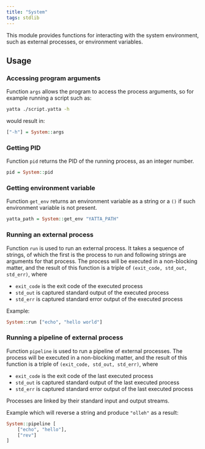 ```yaml
---
title: "System"
tags: stdlib
---
```


This module provides functions for interacting with the system environment, such as external processes, or environment variables.
## Usage

### Accessing program arguments
Function `args` allows the program to access the process arguments, so for example running a script such as:

```bash
yatta ./script.yatta -h
```

would result in:

```haskell
["-h"] = System::args
```

### Getting PID
Function `pid` returns the PID of the running process, as an integer number.

```haskell
pid = System::pid
```

### Getting environment variable
Function `get_env` returns an environment variable as a string or a `()` if such environment variable is not present.

```haskell
yatta_path = System::get_env "YATTA_PATH"
```

### Running an external process
Function `run` is used to run an external process. It takes a sequence of strings, of which the first is the process to run and following strings are arguments for that process. The process will be executed in a non-blocking matter, and the result of this function is a triple of `(exit_code, std_out, std_err)`, where
* `exit_code` is the exit code of the executed process
* `std_out` is captured standard output of the executed process
* `std_err` is captured standard error output of the executed process

Example:
```haskell
System::run ["echo", "hello world"]
```

### Running a pipeline of external process
Function `pipeline` is used to run a pipeline of external processes. The process will be executed in a non-blocking matter, and the result of this function is a triple of `(exit_code, std_out, std_err)`, where
* `exit_code` is the exit code of the last executed process
* `std_out` is captured standard output of the last executed process
* `std_err` is captured standard error output of the last executed process

Processes are linked by their standard input and output streams.

Example which will reverse a string and produce `"olleh"` as a result:
```haskell
System::pipeline [
    ["echo", "hello"],
    ["rev"]
]
```
